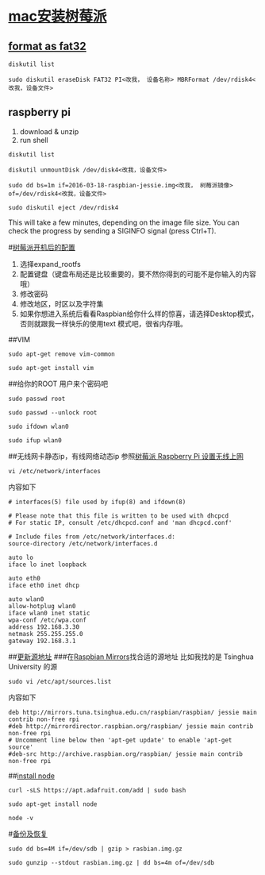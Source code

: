 # [mac安装树莓派](!https://github.com/ccforward/cc/issues/25)
## [format as fat32](!http://michaelcrump.net/the-magical-command-to-get-sdcard-formatted-for-fat32/)
```
diskutil list

sudo diskutil eraseDisk FAT32 PI<改我， 设备名称> MBRFormat /dev/rdisk4<改我，设备文件>
```

## raspberry pi

1. download & unzip
2. run shell

```
diskutil list

diskutil unmountDisk /dev/disk4<改我，设备文件>

sudo dd bs=1m if=2016-03-18-raspbian-jessie.img<改我， 树莓派镜像> of=/dev/rdisk4<改我，设备文件>

sudo diskutil eject /dev/rdisk4
```

This will take a few minutes, depending on the image file size. 
You can check the progress by sending a SIGINFO signal (press Ctrl+T).

#[树莓派开机后的配置](http://blog.lxx1.com/1315)

1. 选择expand_rootfs
2. 配置键盘（键盘布局还是比较重要的，要不然你得到的可能不是你输入的内容哦）
3. 修改密码
4. 修改地区，时区以及字符集
5. 如果你想进入系统后看看Raspbian给你什么样的惊喜，请选择Desktop模式，否则就跟我一样快乐的使用text 模式吧，很省内存哦。

##VIM
```
sudo apt-get remove vim-common

sudo apt-get install vim
```


##给你的ROOT 用户来个密码吧
```
sudo passwd root

sudo passwd --unlock root
```

```
sudo ifdown wlan0

sudo ifup wlan0
```

##无线网卡静态ip，有线网络动态ip
参照[树莓派 Raspberry Pi 设置无线上网](!http://www.jianshu.com/p/b42e8d3df449)

```
vi /etc/network/interfaces
```
内容如下

```
# interfaces(5) file used by ifup(8) and ifdown(8)

# Please note that this file is written to be used with dhcpcd
# For static IP, consult /etc/dhcpcd.conf and 'man dhcpcd.conf'

# Include files from /etc/network/interfaces.d:
source-directory /etc/network/interfaces.d

auto lo
iface lo inet loopback

auto eth0
iface eth0 inet dhcp

auto wlan0
allow-hotplug wlan0
iface wlan0 inet static
wpa-conf /etc/wpa.conf
address 192.168.3.30
netmask 255.255.255.0
gateway 192.168.3.1
```

##[更新源地址](!http://blog.csdn.net/xukai871105/article/details/38614541)
###在[Raspbian Mirrors](!http://www.raspbian.org/RaspbianMirrors)找合适的源地址
比如我找的是 Tsinghua University 的源

```
sudo vi /etc/apt/sources.list
```
内容如下

```
deb http://mirrors.tuna.tsinghua.edu.cn/raspbian/raspbian/ jessie main contrib non-free rpi
#deb http://mirrordirector.raspbian.org/raspbian/ jessie main contrib non-free rpi
# Uncomment line below then 'apt-get update' to enable 'apt-get source'
#deb-src http://archive.raspbian.org/raspbian/ jessie main contrib non-free rpi
```


##[install node](!https://learn.adafruit.com/node-embedded-development/installing-node-dot-js)
```
curl -sLS https://apt.adafruit.com/add | sudo bash

sudo apt-get install node

node -v
```

#[备份及恢复](!https://www.raspberrypi.org/documentation/linux/filesystem/backup.md)
```
sudo dd bs=4M if=/dev/sdb | gzip > rasbian.img.gz

sudo gunzip --stdout rasbian.img.gz | dd bs=4m of=/dev/sdb
```